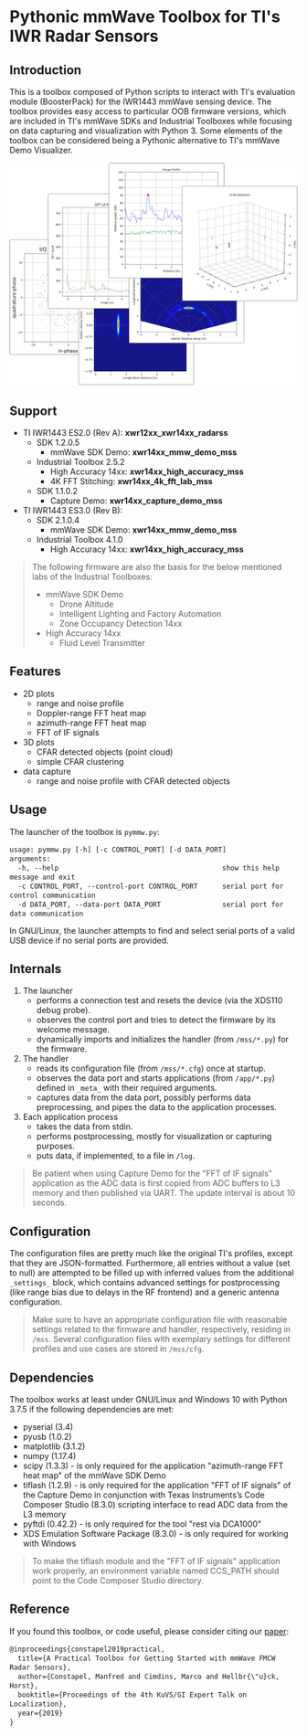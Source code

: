 # Pythonic mmWave Toolbox for TI's IWR Radar Sensors

## Introduction

This is a toolbox composed of Python scripts to interact with TI's evaluation module (BoosterPack) for the IWR1443 mmWave sensing device. The toolbox provides easy access to particular OOB firmware versions, which are included in TI's mmWave SDKs and Industrial Toolboxes while focusing on data capturing and visualization with Python 3. Some elements of the toolbox can be considered being a Pythonic alternative to TI's mmWave Demo Visualizer.

![pymmw](pymmw-intro.png)

## Support 

* TI IWR1443 ES2.0 (Rev A): **xwr12xx_xwr14xx_radarss**
  * SDK 1.2.0.5
    * mmWave SDK Demo: **xwr14xx_mmw_demo_mss**
  * Industrial Toolbox 2.5.2
    * High Accuracy 14xx: **xwr14xx_high_accuracy_mss**
    * 4K FFT Stitching: **xwr14xx_4k_fft_lab_mss**
  * SDK 1.1.0.2
    * Capture Demo: **xwr14xx_capture_demo_mss**
* TI IWR1443 ES3.0 (Rev B):
  * SDK 2.1.0.4
    * mmWave SDK Demo: **xwr14xx_mmw_demo_mss**
  * Industrial Toolbox 4.1.0
    * High Accuracy 14xx: **xwr14xx_high_accuracy_mss**

> The following firmware are also the basis for the below mentioned labs of the Industrial Toolboxes:
> * mmWave SDK Demo
>   * Drone Altitude
>   * Intelligent Lighting and Factory Automation
>   * Zone Occupancy Detection 14xx
> * High Accuracy 14xx
>   * Fluid Level Transmitter

## Features

* 2D plots
  * range and noise profile
  * Doppler-range FFT heat map
  * azimuth-range FFT heat map
  * FFT of IF signals
* 3D plots
  * CFAR detected objects (point cloud)
  * simple CFAR clustering
* data capture
  * range and noise profile with CFAR detected objects

## Usage

The launcher of the toolbox is `pymmw.py`:

```
usage: pymmw.py [-h] [-c CONTROL_PORT] [-d DATA_PORT]
arguments:
  -h, --help                                        show this help message and exit
  -c CONTROL_PORT, --control-port CONTROL_PORT      serial port for control communication
  -d DATA_PORT, --data-port DATA_PORT               serial port for data communication
```

In GNU/Linux, the launcher attempts to find and select serial ports of a valid USB device if no serial ports are provided.

## Internals

1. The launcher
   - performs a connection test and resets the device (via the XDS110 debug probe).
   - observes the control port and tries to detect the firmware by its welcome message.
   - dynamically imports and initializes the handler (from `/mss/*.py`) for the firmware.
2. The handler
   - reads its configuration file (from `/mss/*.cfg`) once at startup.
   - observes the data port and starts applications (from `/app/*.py`) defined in `_meta_` with their required arguments.
   - captures data from the data port, possibly performs data preprocessing, and pipes the data to the application processes.
3. Each application process
   - takes the data from stdin.
   - performs postprocessing, mostly for visualization or capturing purposes.
   - puts data, if implemented, to a file in `/log`.

> Be patient when using Capture Demo for the "FFT of IF signals" application as the ADC data is first copied from ADC buffers to L3 memory and then published via UART. The update interval is about 10 seconds.

## Configuration

The configuration files are pretty much like the original TI's profiles, except that they are JSON-formatted. Furthermore, all entries without a value (set to null) are attempted to be filled up with inferred values from the additional `_settings_` block, which contains advanced settings for postprocessing (like range bias due to delays in the RF frontend) and a generic antenna configuration.

> Make sure to have an appropriate configuration file with reasonable settings related to the firmware and handler, respectively, residing in `/mss`. Several configuration files with exemplary settings for different profiles and use cases are stored in `/mss/cfg`.

## Dependencies

The toolbox works at least under GNU/Linux and Windows 10 with Python 3.7.5 if the following dependencies are met:

* pyserial (3.4)
* pyusb (1.0.2)
* matplotlib (3.1.2)
* numpy (1.17.4)
* scipy (1.3.3) - is only required for the application "azimuth-range FFT heat map" of the mmWave SDK Demo
* tiflash (1.2.9) - is only required for the application "FFT of IF signals" of the Capture Demo in conjunction with Texas Instruments’s Code Composer Studio (8.3.0) scripting interface to read ADC data from the L3 memory
* pyftdi (0.42.2) - is only required for the tool "rest via DCA1000"
* XDS Emulation Software Package (8.3.0) - is only required for working with Windows

> To make the tiflash module and the "FFT of IF signals" application work properly, an environment variable named CCS_PATH should point to the Code Composer Studio directory.

## Reference

If you found this toolbox, or code useful, please consider citing our [paper](https://publikationsserver.tu-braunschweig.de/receive/dbbs_mods_00066760):

```
@inproceedings{constapel2019practical,
  title={A Practical Toolbox for Getting Started with mmWave FMCW Radar Sensors},
  author={Constapel, Manfred and Cimdins, Marco and Hellbr{\"u}ck, Horst},
  booktitle={Proceedings of the 4th KuVS/GI Expert Talk on Localization},
  year={2019}
}
```
